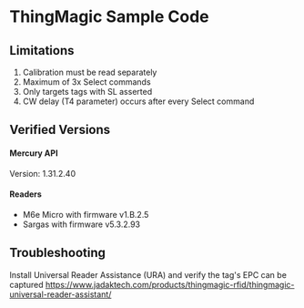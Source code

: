 # ThingMagic Sample Code

## Limitations
1) Calibration must be read separately
2) Maximum of 3x Select commands
3) Only targets tags with SL asserted
4) CW delay (T4 parameter) occurs after every Select command

## Verified Versions
#### Mercury API
Version: 1.31.2.40
#### Readers
* M6e Micro with firmware v1.B.2.5
* Sargas with firmware v5.3.2.93

## Troubleshooting
Install Universal Reader Assistance (URA) and verify the tag's EPC can be captured
https://www.jadaktech.com/products/thingmagic-rfid/thingmagic-universal-reader-assistant/
